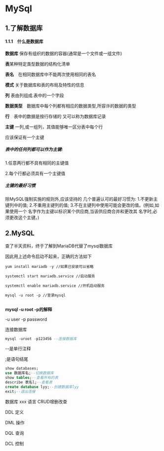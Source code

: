 # MySql

## 1.了解数据库

#### 1.1.1　什么是数据库

**数据库** 保存有组织的数据的容器(通常是一个文件或一组文件)

**表**某种特定类型数据的结构化清单

**表名**　在相同数据库中不能两次使用相同的表名

**模式** 关于数据库和表的布局及特性的信息

**列** 表由列组成.表中的一个字段

**数据类型**　数据库中每个列都有相应的数据类型,所容许的数据的类型

**行**　表中的数据是按行存储的 又可以称为数据库记录

**主键** 一列,或一组列，其值能够唯一区分表中每个行

应该保证有一个主键

##### 表中的任何列都可以作为主键:

1.任意两行都不具有相同的主键值

2.每个行都必须具有一个主键值

##### 主键的最好习惯
 除MySQL强制实施的规则外,应该坚持的
几个普遍认可的最好习惯为:
1.不更新主键列中的值;
2.不重用主键列的值;
3.不在主键列中使用可能会更改的值。(例如,如果使用一个
名字作为主键以标识某个供应商,当该供应商合并和更改其
名字时,必须更改这个主键。)

## 2.MySQL

查了半天资料，终于了解到MariaDB代替了mysql数据库

因此用上述命令启动不起来，正确的方法如下

```shell
yum install mariadb -y //如果已安装可以省略

systemctl start mariadb.service //启动服务

systemctl enable mariadb.service //开机启动服务

mysql -u root -p //登录mysql


```

**mysql -u root -p的解释**

-u user -p password

连接数据库

```sql
mysql -uroot -p123456 --连接数据库

```

--是单行注释

;是语句结尾

```sql
show databases;
use 数据库名;--切换数据库
show tables;--查看所有的表
describe 表名l;--查看表
create database lyy;--创建数据库lyy
exit;--退出连接
```

数据库 xxx 语言 CRUD增删改查

DDL 定义

DML 操作

DQL 查询

DCL 控制


